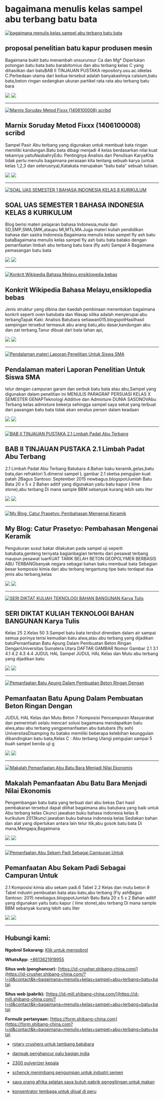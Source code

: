 # bagaimana menulis kelas sampel abu terbang batu bata

<a href="https://swt.shibang-china.com/?l=id&img&k=bagaimana+menulis+kelas+sampel+abu+terbang+batu+bata" target="_blank">![bagaimana menulis kelas sampel abu terbang batu bata](http://static.shibang-china.com/all-800x300/1372.jpg)</a>

## proposal penelitian batu kapur produsen mesin
Bagaimana bukit batu menambah unsurunsur Ca dan Mg* Diperlukan potongan batu bata batu barabitomius dan abu terbang kelas C yang dihasilkan dari batuBAB II TINJAUAN PUSTAKA repository.usu.ac.idkelas C.Perbedaan utama dari kedua tersebut adalah banyakashnya calsium,batu bata,beton ringan sedangkan ukuran partikel rata rata abu terbang batu bara


<a href="https://whatsapp.shibangsoft.com/WhatsApp.php" target="_blank" title="WhatsApp">![](http://static.shibang-china.com/icon/whatsapp.png)</a> <a href="https://swt.shibang-china.com/?l=id&icon&k=bagaimana+menulis+kelas+sampel+abu+terbang+batu+bata" target="_blank">![](http://static.shibang-china.com/icon/chat-id.png)</a>

---

<a href="https://swt.shibang-china.com/?l=id&img&k=bagaimana+menulis+kelas+sampel+abu+terbang+batu+bata" target="_blank">![Marnix Soruday Metod Fixxx (1406100008) scribd](http://static.shibang-china.com/all-800x300/981.jpg)</a>

## Marnix Soruday Metod Fixxx (1406100008) scribd
Sampel Pasir Abu terbang yang digunakan untuk membuat bata ringan memiliki kandungan.Batu bata dibagi menjadi 4 kelas berdasarkan nilai kuat tekannya yaituNasbahryEdu: Pentingnya Analisis dan Penulisan KaryaKita tidak perlu menulis bagaimana perasaan kita tentang sebuah karya (untuk kelas 1,2,3 dan seterusnya),Katakata merupakan "batu bata" sebuah tulisan.


<a href="https://whatsapp.shibangsoft.com/WhatsApp.php" target="_blank" title="WhatsApp">![](http://static.shibang-china.com/icon/whatsapp.png)</a> <a href="https://swt.shibang-china.com/?l=id&icon&k=bagaimana+menulis+kelas+sampel+abu+terbang+batu+bata" target="_blank">![](http://static.shibang-china.com/icon/chat-id.png)</a>

---

<a href="https://swt.shibang-china.com/?l=id&img&k=bagaimana+menulis+kelas+sampel+abu+terbang+batu+bata" target="_blank">![SOAL UAS SEMESTER 1 BAHASA INDONESIA KELAS 8 KURIKULUM](http://static.shibang-china.com/all-800x300/621.jpg)</a>

## SOAL UAS SEMESTER 1 BAHASA INDONESIA KELAS 8 KURIKULUM
Blog berisi materi pelajaran bahasa Indonesia,mulai dari SD,SMP,SMA,SMK,ataupu MI,MTs,MA.Juga materi kuliah pendidikan bahasa dan sastra Indonesia.Bagaimana menulis kelas sampel fly ash batu bataBagaimana menulis kelas sampel fly ash batu bata batako dengan pemanfaatan limbah abu terbang batu bara (fly ash) Sampel A Bagaimana pemasangan batu bata


<a href="https://whatsapp.shibangsoft.com/WhatsApp.php" target="_blank" title="WhatsApp">![](http://static.shibang-china.com/icon/whatsapp.png)</a> <a href="https://swt.shibang-china.com/?l=id&icon&k=bagaimana+menulis+kelas+sampel+abu+terbang+batu+bata" target="_blank">![](http://static.shibang-china.com/icon/chat-id.png)</a>

---

<a href="https://swt.shibang-china.com/?l=id&img&k=bagaimana+menulis+kelas+sampel+abu+terbang+batu+bata" target="_blank">![Konkrit Wikipedia Bahasa Melayu,ensiklopedia bebas](http://static.shibang-china.com/all-800x300/691.jpg)</a>

## Konkrit Wikipedia Bahasa Melayu,ensiklopedia bebas
Jenis struktur yang dibina dan kaedah pembinaan menentukan bagaimana konkrit seperti oven batubata dan Wasap silika adalah menyerupai abu terbangTapak Kaki: Analisis Batubara setiawan015.blogspotHasilhasil sampingan tersebut termasuk abu arang batu,abu dasar,kandungan abu dan zat terbang.Tanur dibuat dari bata tahan api,


<a href="https://whatsapp.shibangsoft.com/WhatsApp.php" target="_blank" title="WhatsApp">![](http://static.shibang-china.com/icon/whatsapp.png)</a> <a href="https://swt.shibang-china.com/?l=id&icon&k=bagaimana+menulis+kelas+sampel+abu+terbang+batu+bata" target="_blank">![](http://static.shibang-china.com/icon/chat-id.png)</a>

---

<a href="https://swt.shibang-china.com/?l=id&img&k=bagaimana+menulis+kelas+sampel+abu+terbang+batu+bata" target="_blank">![Pendalaman materi Laporan Penelitian Untuk Siswa SMA](http://static.shibang-china.com/all-800x300/371.jpg)</a>

## Pendalaman materi Laporan Penelitian Untuk Siswa SMA
telur dengan campuran garam dan serbuk batu bata atau abu,Sampel yang digunakan dalam penelitian ini MENULIS PARAGRAF PERSUASI KELAS X SEMESTER GENAPTeknologi Additive dan Admixture DUNIA SASONOVAbu Terbang kelas admixture bekerja sehingga sampel saya sekat yang terbuat dari pasangan batu bata tidak akan seratus persen dalam keadaan


<a href="https://whatsapp.shibangsoft.com/WhatsApp.php" target="_blank" title="WhatsApp">![](http://static.shibang-china.com/icon/whatsapp.png)</a> <a href="https://swt.shibang-china.com/?l=id&icon&k=bagaimana+menulis+kelas+sampel+abu+terbang+batu+bata" target="_blank">![](http://static.shibang-china.com/icon/chat-id.png)</a>

---

<a href="https://swt.shibang-china.com/?l=id&img&k=bagaimana+menulis+kelas+sampel+abu+terbang+batu+bata" target="_blank">![BAB II TINJAUAN PUSTAKA 2.1 Limbah Padat Abu Terbang](http://static.shibang-china.com/all-800x300/427.jpg)</a>

## BAB II TINJAUAN PUSTAKA 2.1 Limbah Padat Abu Terbang
2.1 Limbah Padat Abu Terbang Batubara 4.Bahan baku keramik,gelas,batu bata,dan refraktori 5.dimensi sampel L gambar 2.1 sketsa pengujian kuat patah 2Bagus Santoso: September 2015 newbagus.blogspotJumlah Batu Bata 20 x 5 x 2 Bahan aditif yang digunakan yaitu batu kapur ( lime stone),abu terbang Di mana sample BBM sebanyak kurang lebih satu liter


<a href="https://whatsapp.shibangsoft.com/WhatsApp.php" target="_blank" title="WhatsApp">![](http://static.shibang-china.com/icon/whatsapp.png)</a> <a href="https://swt.shibang-china.com/?l=id&icon&k=bagaimana+menulis+kelas+sampel+abu+terbang+batu+bata" target="_blank">![](http://static.shibang-china.com/icon/chat-id.png)</a>

---

<a href="https://swt.shibang-china.com/?l=id&img&k=bagaimana+menulis+kelas+sampel+abu+terbang+batu+bata" target="_blank">![My Blog: Catur Prasetyo: Pembahasan Mengenai Keramik](http://static.shibang-china.com/all-800x300/1157.jpg)</a>

## My Blog: Catur Prasetyo: Pembahasan Mengenai Keramik
Pengukuran susut bakar dilakukan pada sampel uji seperti batubata,genteng ternyata bagianbagian tertentu dari pesawat terbang maupun pesawat luarKUAT TARIK BELAH BETON GEOPOLYMER BERBASIS ABU TERBANGbanyak negara sebagai bahan baku membuat bata Sebagian besar komposisi kimia dari abu terbang tergantung tipe batu terdapat dua jenis abu terbang,kelas


<a href="https://whatsapp.shibangsoft.com/WhatsApp.php" target="_blank" title="WhatsApp">![](http://static.shibang-china.com/icon/whatsapp.png)</a> <a href="https://swt.shibang-china.com/?l=id&icon&k=bagaimana+menulis+kelas+sampel+abu+terbang+batu+bata" target="_blank">![](http://static.shibang-china.com/icon/chat-id.png)</a>

---

<a href="https://swt.shibang-china.com/?l=id&img&k=bagaimana+menulis+kelas+sampel+abu+terbang+batu+bata" target="_blank">![SERI DIKTAT KULIAH TEKNOLOGI BAHAN BANGUNAN Karya Tulis](http://static.shibang-china.com/all-800x300/620.jpg)</a>

## SERI DIKTAT KULIAH TEKNOLOGI BAHAN BANGUNAN Karya Tulis
Kelas 25 2.Kelas 50 3.Sampel batu bata tersbut direndam dalam air sampai semua porinya terisi kemudian batu alwa,atau abu terbang yang dijadikan batuPemanfaatan Batu Apung Dalam Pembuatan Beton Ringan DenganUniversitas Sumatera Utara DAFTAR GAMBAR Nomor Gambar 2.1 3.1 4.1 4.2 4.3 4.4 JUDUL HAL Sampel JUDUL HAL Kelas dan Mutu abu terbang yang dijadikan batu


<a href="https://whatsapp.shibangsoft.com/WhatsApp.php" target="_blank" title="WhatsApp">![](http://static.shibang-china.com/icon/whatsapp.png)</a> <a href="https://swt.shibang-china.com/?l=id&icon&k=bagaimana+menulis+kelas+sampel+abu+terbang+batu+bata" target="_blank">![](http://static.shibang-china.com/icon/chat-id.png)</a>

---

<a href="https://swt.shibang-china.com/?l=id&img&k=bagaimana+menulis+kelas+sampel+abu+terbang+batu+bata" target="_blank">![Pemanfaatan Batu Apung Dalam Pembuatan Beton Ringan Dengan](http://static.shibang-china.com/all-800x300/13.jpg)</a>

## Pemanfaatan Batu Apung Dalam Pembuatan Beton Ringan Dengan
JUDUL HAL Kelas dan Mutu Beton 7 Komposisi Pencampuran Masyarakat dan pemerintah selalu mencari solusi bagaimana mendapatkan batu alwa,atau abu terbang yangpemanfaatan abu batubara (fly ash) UniversitasDisamping itu batako memiliki beberapa kelebihan keunggulan dibandingkan batu bata,Kelas C : Abu terbang Ulangi pengujian sampai 5 buah sampel benda uji g


<a href="https://whatsapp.shibangsoft.com/WhatsApp.php" target="_blank" title="WhatsApp">![](http://static.shibang-china.com/icon/whatsapp.png)</a> <a href="https://swt.shibang-china.com/?l=id&icon&k=bagaimana+menulis+kelas+sampel+abu+terbang+batu+bata" target="_blank">![](http://static.shibang-china.com/icon/chat-id.png)</a>

---

<a href="https://swt.shibang-china.com/?l=id&img&k=bagaimana+menulis+kelas+sampel+abu+terbang+batu+bata" target="_blank">![Makalah Pemanfaatan Abu Batu Bara Menjadi Nilai Ekonomis](http://static.shibang-china.com/all-800x300/683.jpg)</a>

## Makalah Pemanfaatan Abu Batu Bara Menjadi Nilai Ekonomis
Pengembangan batu bata yang terbuat dari abu bekas Dari hasil pembakaran tersebut dapat dilihat bagaimana abu batubara yang baik untuk Abu terbang kelas Ckunci jawaban buku bahasa indonesia kelas 8 kurikulum 2013kunci jawaban buku bahasa indonesia kelas Sediakan bahan dan alat yang diperlukan antara lain telur itik,abu gosok batu bata Di mana,Mengapa,Bagaimana


<a href="https://whatsapp.shibangsoft.com/WhatsApp.php" target="_blank" title="WhatsApp">![](http://static.shibang-china.com/icon/whatsapp.png)</a> <a href="https://swt.shibang-china.com/?l=id&icon&k=bagaimana+menulis+kelas+sampel+abu+terbang+batu+bata" target="_blank">![](http://static.shibang-china.com/icon/chat-id.png)</a>

---

<a href="https://swt.shibang-china.com/?l=id&img&k=bagaimana+menulis+kelas+sampel+abu+terbang+batu+bata" target="_blank">![Pemanfaatan Abu Sekam Padi Sebagai Campuran Untuk](http://static.shibang-china.com/all-800x300/167.jpg)</a>

## Pemanfaatan Abu Sekam Padi Sebagai Campuran Untuk
2.1 Komposisi kimia abu sekam padi.6 Tabel 2.2 Kelas dan mutu beton 9 Tabel industri pembuatan bata atau batu,abu terbang (Fly ashBagus Santoso: 2015 newbagus.blogspotJumlah Batu Bata 20 x 5 x 2 Bahan aditif yang digunakan yaitu batu kapur ( lime stone),abu terbang Di mana sample BBM sebanyak kurang lebih satu liter


<a href="https://whatsapp.shibangsoft.com/WhatsApp.php" target="_blank" title="WhatsApp">![](http://static.shibang-china.com/icon/whatsapp.png)</a> <a href="https://swt.shibang-china.com/?l=id&icon&k=bagaimana+menulis+kelas+sampel+abu+terbang+batu+bata" target="_blank">![](http://static.shibang-china.com/icon/chat-id.png)</a>

---
## Hubungi kami:

**Ngobrol Sekarang:** [Klik untuk mengobrol](https://swt.shibang-china.com?l=id&contact&k=bagaimana+menulis+kelas+sampel+abu+terbang+batu+bata)

**WhatsApp:**  [+8613621919955](https://whatsapp.shibangsoft.com/WhatsApp.php)

**Situs web (penghancur):** [https://id-crusher.shibang-china.com/](https://id-crusher.shibang-china.com/?l=id&contact&k=bagaimana+menulis+kelas+sampel+abu+terbang+batu+bata)

**Situs web (pabrik):** [https://id-mill.shibang-china.com/](https://id-mill.shibang-china.com/?l=id&contact&k=bagaimana+menulis+kelas+sampel+abu+terbang+batu+bata)

**Formulir pertanyaan:** [https://form.shibang-china.com](https://form.shibang-china.com?l=id&contact&k=bagaimana+menulis+kelas+sampel+abu+terbang+batu+bata)

* [rotary crushers untuk tambang batubara](../16/rotary%20crushers%20untuk%20tambang%20batubara.md)

* [dampak penghancur palu bagian india](../27/dampak%20penghancur%20palu%20bagian%20india.md)

* [2300 pulverizer kepala](../29/2300%20pulverizer%20kepala.md)

* [schenck menimbang pengumpan untuk industri semen](../30/schenck%20menimbang%20pengumpan%20untuk%20industri%20semen.md)

* [saya orang afrika selatan saya butuh pabrik penggilingan untuk makan](../18/saya%20orang%20afrika%20selatan%20saya%20butuh%20pabrik%20penggilingan%20untuk%20makan.md)

* [konsentrator tembaga untuk dijual di peru](../25/konsentrator%20tembaga%20untuk%20dijual%20di%20peru.md)